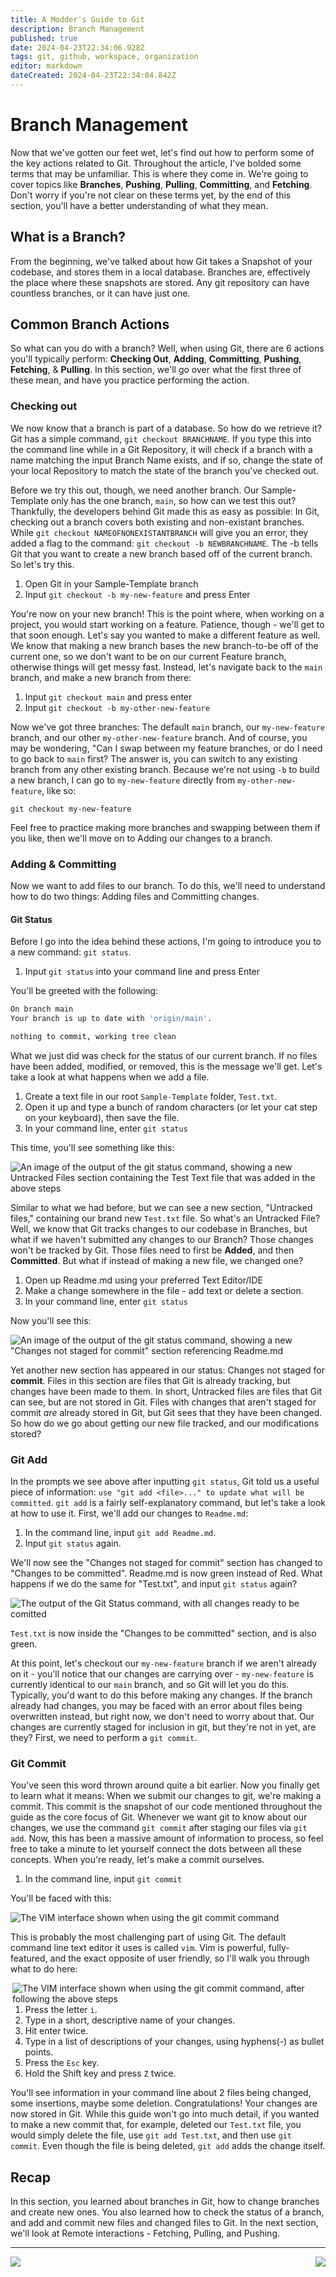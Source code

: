 ```yaml
---
title: A Modder's Guide to Git
description: Branch Management
published: true
date: 2024-04-23T22:34:06.928Z
tags: git, github, workspace, organization
editor: markdown
dateCreated: 2024-04-23T22:34:04.842Z
---
```


# Branch Management
Now that we've gotten our feet wet, let's find out how to perform some of the key actions related to Git. Throughout the article, I've bolded some terms that may be unfamiliar. This is where they come in. We're going to cover topics like **Branches**, **Pushing**, **Pulling**, **Committing**, and **Fetching**. Don't worry if you're not clear on these terms yet, by the end of this section, you'll have a better understanding of what they mean.

## What is a Branch?
From the beginning, we've talked about how Git takes a Snapshot of your codebase, and stores them in a local database. Branches are, effectively the place where these snapshots are stored. Any git repository can have countless branches, or it can have just one.

## Common Branch Actions
So what can you do with a branch? Well, when using Git, there are 6 actions you'll typically perform: **Checking Out**, **Adding**, **Committing**, **Pushing**, **Fetching**, & **Pulling**. In this section, we'll go over what the first three of these mean, and have you practice performing the action.

### Checking out
We now know that a branch is part of a database. So how do we retrieve it? Git has a simple command, `git checkout BRANCHNAME`. If you type this into the command line while in a Git Repository, it will check if a branch with a name matching the input Branch Name exists, and if so, change the state of your local Repository to match the state of the branch you've checked out.

Before we try this out, though, we need another branch. Our Sample-Template only has the one branch, `main`, so how can we test this out? Thankfully, the developers behind Git made this as easy as possible: In Git, checking out a branch covers both existing and non-existant branches. While `git checkout NAMEOFNONEXISTANTBRANCH` will give you an error, they added a flag to the command: `git checkout -b NEWBRANCHNAME`. The -b tells Git that you want to create a new branch based off of the current branch. So let's try this.

1. Open Git in your Sample-Template branch
2. Input `git checkout -b my-new-feature` and press Enter

You're now on your new branch! This is the point where, when working on a project, you would start working on a feature. Patience, though - we'll get to that soon enough. Let's say you wanted to make a different feature as well. We know that making a new branch bases the new branch-to-be off of the current one, so we don't want to be on our current Feature branch, otherwise things will get messy fast. Instead, let's navigate back to the `main` branch, and make a new branch from there:

1. Input `git checkout main` and press enter
2. Input `git checkout -b my-other-new-feature`

Now we've got three branches: The default `main` branch, our `my-new-feature` branch, and our other `my-other-new-feature` branch. And of course, you may be wondering, "Can I swap between my feature branches, or do I need to go back to `main` first? The answer is, you can switch to any existing branch from any other existing branch. Because we're not using `-b` to build a new branch, I can go to `my-new-feature` directly from `my-other-new-feature`, like so:

`git checkout my-new-feature`

Feel free to practice making more branches and swapping between them if you like, then we'll move on to Adding our changes to a branch.

### Adding & Committing
Now we want to add files to our branch. To do this, we'll need to understand how to do two things: Adding files and Committing changes. 

#### Git Status
Before I go into the idea behind these actions, I'm going to introduce you to a new command: `git status`. 

1. Input `git status` into your command line and press Enter

You'll be greeted with the following:
```bash
On branch main
Your branch is up to date with 'origin/main'.

nothing to commit, working tree clean
```

What we just did was check for the status of our current branch. If no files have been added, modified, or removed, this is the message we'll get. Let's take a look at what happens when we add a file.

1. Create a text file in our root `Sample-Template` folder, `Test.txt`.
2. Open it up and type a bunch of random characters (or let your cat step on your keyboard), then save the file.
3. In your command line, enter `git status`

This time, you'll see something like this:

![An image of the output of the git status command, showing a new Untracked Files section containing the Test Text file that was added in the above steps](https://github.com/BG3-Community-Library-Team/BG3-Community-Library/blob/main/WikiRes/Git/img/git%20status%202.PNG)

Similar to what we had before, but we can see a new section, "Untracked  files," containing our brand new `Test.txt` file. So what's an Untracked File? Well, we know that Git tracks changes to our codebase in Branches, but what if we haven't submitted any changes to our Branch? Those changes won't be tracked by Git. Those files need to first be **Added**, and then **Committed**. But what if instead of making a new file, we changed one? 

1. Open up Readme.md using your preferred Text Editor/IDE
2. Make a change somewhere in the file - add text or delete a section.
3. In your command line, enter `git status`

Now you'll see this:

![An image of the output of the git status command, showing a new "Changes not staged for commit" section referencing Readme.md](https://github.com/BG3-Community-Library-Team/BG3-Community-Library/blob/main/WikiRes/Git/img/git%20status%203.PNG)

Yet another new section has appeared in our status: Changes not staged for **commit**. Files in this section are files that Git is already tracking, but changes have been made to them. In short, Untracked files are files that Git can see, but are not stored in Git. Files with changes that aren't staged for commit *are* already stored in Git, but Git sees that they have been changed. So how do we go about getting our new file tracked, and our modifications stored?

### Git Add
In the prompts we see above after inputting `git status`, Git told us a useful piece of information: `use "git add <file>..." to update what will be committed`. `git add` is a fairly self-explanatory command, but let's take a look at how to use it. First, we'll add our changes to `Readme.md`:

1. In the command line, input `git add Readme.md`.
2. Input `git status` again.

We'll now see the "Changes not staged for commit" section has changed to "Changes to be committed". Readme.md is now green instead of Red. What happens if we do the same for "Test.txt", and input `git status` again?

![The output of the Git Status command, with all changes ready to be comitted](https://github.com/BG3-Community-Library-Team/BG3-Community-Library/blob/main/WikiRes/Git/img/git%20status%204.PNG)

`Test.txt` is now inside the "Changes to be committed" section, and is also green.

At this point, let's checkout our `my-new-feature` branch if we aren't already on it - you'll notice that our changes are carrying over - `my-new-feature` is currently identical to our `main` branch, and so Git will let you do this. Typically, you'd want to do this before making any changes. If the branch already had changes, you may be faced with an error about files being overwritten instead, but right now, we don't need to worry about that. Our changes are currently staged for inclusion in git, but they're not in yet, are they? First, we need to perform a `git commit`.

### Git Commit
You've seen this word thrown around quite a bit earlier. Now you finally get to learn what it means: When we submit our changes to git, we're making a commit. This commit is the snapshot of our code mentioned throughout the guide as the core focus of Git. Whenever we want git to know about our changes, we use the command `git commit` after staging our files via `git add`. Now, this has been a massive amount of information to process, so feel free to take a minute to let yourself connect the dots between all these concepts. When you're ready, let's make a commit ourselves.

1. In the command line, input `git commit`

You'll be faced with this:

![The VIM interface shown when using the git commit command](https://github.com/BG3-Community-Library-Team/BG3-Community-Library/blob/main/WikiRes/Git/img/git%20commit.PNG)

This is probably the most challenging part of using Git. The default command line text editor it uses is called `vim`. Vim is powerful, fully-featured, and the exact opposite of user friendly, so I'll walk you through what to do here:

<img align="right" alt="The VIM interface shown when using the git commit command, after following the above steps" src="https://github.com/BG3-Community-Library-Team/BG3-Community-Library/blob/main/WikiRes/Git/img/git%20commit%202.PNG">

1. Press the letter `i`.
2. Type in a short, descriptive name of your changes.
3. Hit enter twice.
4. Type in a list of descriptions of your changes, using hyphens(-) as bullet points.
5. Press the `Esc` key.
6. Hold the Shift key and press `Z` twice.

You'll see information in your command line about 2 files being changed, some insertions, maybe some deletion. Congratulations! Your changes are now stored in Git. While this guide won't go into much detail, if you wanted to make a new commit that, for example, deleted our `Test.txt` file, you would simply delete the file, use `git add Test.txt`, and then use `git commit`. Even though the file is being deleted, `git add` adds the change itself.

## Recap
In this section, you learned about branches in Git, how to change branches and create new ones. You also learned how to check the status of a branch, and add and commit new files and changed files to Git. In the next section, we'll look at Remote interactions - Fetching, Pulling, and Pushing.

---

[<img align="left" src="https://img.shields.io/badge/Previous-Working_With_repositories-blue?style=for-the-badge">](https://github.com/BG3-Community-Library-Team/BG3-Community-Library/wiki/_Modders-Guide-to-Git:-Working-with-Repositories) [<img align="right" src="https://img.shields.io/static/v1?label=Next&message=Remote+Branch+Management&color=2ea44f&style=for-the-badge">](https://github.com/BG3-Community-Library-Team/BG3-Community-Library/wiki/_Modders-Guide-to-Git:-Remote-Branch-Management)
